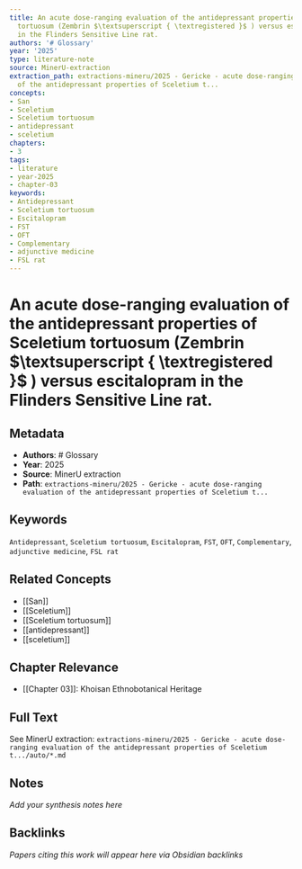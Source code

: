 ```yaml
---
title: An acute dose-ranging evaluation of the antidepressant properties of Sceletium
  tortuosum (Zembrin $\textsuperscript { \textregistered }$ ) versus escitalopram
  in the Flinders Sensitive Line rat.
authors: '# Glossary'
year: '2025'
type: literature-note
source: MinerU-extraction
extraction_path: extractions-mineru/2025 - Gericke - acute dose-ranging evaluation
  of the antidepressant properties of Sceletium t...
concepts:
- San
- Sceletium
- Sceletium tortuosum
- antidepressant
- sceletium
chapters:
- 3
tags:
- literature
- year-2025
- chapter-03
keywords:
- Antidepressant
- Sceletium tortuosum
- Escitalopram
- FST
- OFT
- Complementary
- adjunctive medicine
- FSL rat
---
```


# An acute dose-ranging evaluation of the antidepressant properties of Sceletium tortuosum (Zembrin $\textsuperscript { \textregistered }$ ) versus escitalopram in the Flinders Sensitive Line rat.

## Metadata

- **Authors**: # Glossary
- **Year**: 2025
- **Source**: MinerU extraction
- **Path**: `extractions-mineru/2025 - Gericke - acute dose-ranging evaluation of the antidepressant properties of Sceletium t...`

## Keywords

`Antidepressant`, `Sceletium tortuosum`, `Escitalopram`, `FST`, `OFT`, `Complementary`, `adjunctive medicine`, `FSL rat`

## Related Concepts

- [[San]]
- [[Sceletium]]
- [[Sceletium tortuosum]]
- [[antidepressant]]
- [[sceletium]]

## Chapter Relevance

- [[Chapter 03]]: Khoisan Ethnobotanical Heritage

## Full Text

See MinerU extraction: `extractions-mineru/2025 - Gericke - acute dose-ranging evaluation of the antidepressant properties of Sceletium t.../auto/*.md`

## Notes

*Add your synthesis notes here*

## Backlinks

*Papers citing this work will appear here via Obsidian backlinks*
